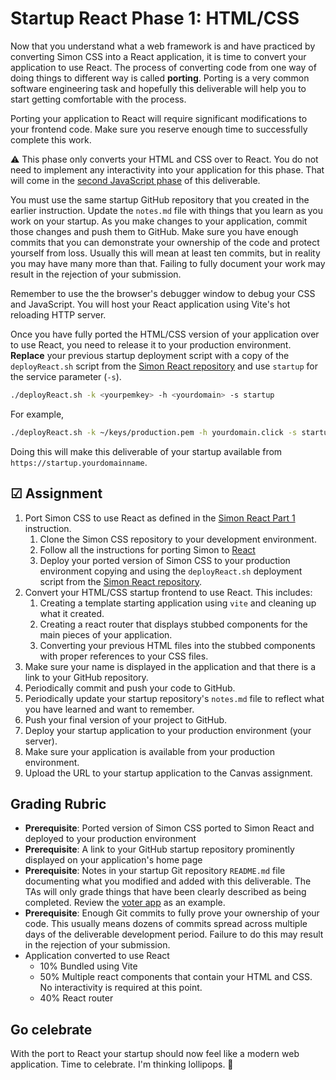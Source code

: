 # Startup React Phase 1: HTML/CSS

Now that you understand what a web framework is and have practiced by converting Simon CSS into a React application, it is time to convert your application to use React. The process of converting code from one way of doing things to different way is called **porting**. Porting is a very common software engineering task and hopefully this deliverable will help you to start getting comfortable with the process.

Porting your application to React will require significant modifications to your frontend code. Make sure you reserve enough time to successfully complete this work.

⚠ This phase only converts your HTML and CSS over to React. You do not need to implement any interactivity into your application for this phase. That will come in the [second JavaScript phase](startupReactP2.md) of this deliverable.

You must use the same startup GitHub repository that you created in the earlier instruction. Update the `notes.md` file with things that you learn as you work on your startup. As you make changes to your application, commit those changes and push them to GitHub. Make sure you have enough commits that you can demonstrate your ownership of the code and protect yourself from loss. Usually this will mean at least ten commits, but in reality you may have many more than that. Failing to fully document your work may result in the rejection of your submission.

Remember to use the the browser's debugger window to debug your CSS and JavaScript. You will host your React application using Vite's hot reloading HTTP server.

Once you have fully ported the HTML/CSS version of your application over to use React, you need to release it to your production environment. **Replace** your previous startup deployment script with a copy of the `deployReact.sh` script from the [Simon React repository](https://github.com/webprogramming260/simon-react/blob/main/deployReact.sh) and use `startup` for the service parameter (`-s`).

```sh
./deployReact.sh -k <yourpemkey> -h <yourdomain> -s startup
```

For example,

```sh
./deployReact.sh -k ~/keys/production.pem -h yourdomain.click -s startup
```

Doing this will make this deliverable of your startup available from `https://startup.yourdomainname`.

## ☑ Assignment

1. Port Simon CSS to use React as defined in the [Simon React Part 1](../../simon/simonReact/simonReactP1.md) instruction.
   1. Clone the Simon CSS repository to your development environment.
   1. Follow all the instructions for porting Simon to [React](../../simon/simonReact/simonReactP1.md)
   1. Deploy your ported version of Simon CSS to your production environment copying and using the `deployReact.sh` deployment script from the [Simon React repository](https://github.com/webprogramming260/simon-react/blob/main/deployReact.sh).
1. Convert your HTML/CSS startup frontend to use React. This includes:
   1. Creating a template starting application using `vite` and cleaning up what it created.
   1. Creating a react router that displays stubbed components for the main pieces of your application.
   1. Converting your previous HTML files into the stubbed components with proper references to your CSS files.
1. Make sure your name is displayed in the application and that there is a link to your GitHub repository.
1. Periodically commit and push your code to GitHub.
1. Periodically update your startup repository's `notes.md` file to reflect what you have learned and want to remember.
1. Push your final version of your project to GitHub.
1. Deploy your startup application to your production environment (your server).
1. Make sure your application is available from your production environment.
1. Upload the URL to your startup application to the Canvas assignment.

## Grading Rubric

- **Prerequisite**: Ported version of Simon CSS ported to Simon React and deployed to your production environment
- **Prerequisite**: A link to your GitHub startup repository prominently displayed on your application's home page
- **Prerequisite**: Notes in your startup Git repository `README.md` file documenting what you modified and added with this deliverable. The TAs will only grade things that have been clearly described as being completed. Review the [voter app](https://github.com/webprogramming260/startup-example) as an example.
- **Prerequisite**: Enough Git commits to fully prove your ownership of your code. This usually means dozens of commits spread across multiple days of the deliverable development period. Failure to do this may result in the rejection of your submission.
- Application converted to use React
  - 10% Bundled using Vite
  - 50% Multiple react components that contain your HTML and CSS. No interactivity is required at this point.
  - 40% React router

## Go celebrate

With the port to React your startup should now feel like a modern web application. Time to celebrate. I'm thinking lollipops. 🍭
